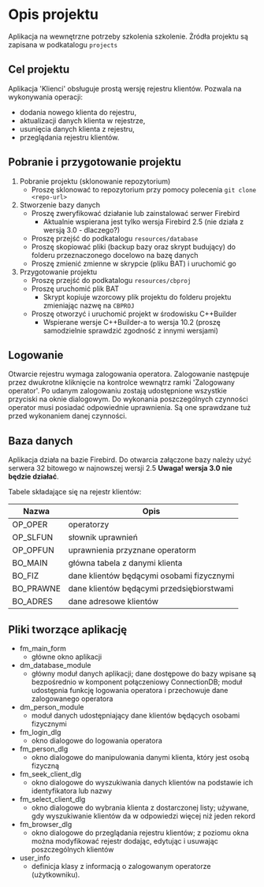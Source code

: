 ﻿# Opis projektu

Aplikacja na wewnętrzne potrzeby szkolenia szkolenie. Żródła projektu są zapisana w podkatalogu `projects`

## Cel projektu

Aplikacja 'Klienci' obsługuje prostą wersję rejestru klientów. Pozwala na wykonywania operacji:
- dodania nowego klienta do rejestru,
- aktualizacji danych klienta w rejestrze,
- usunięcia danych klienta z rejestru,
- przeglądania rejestru klientów.

## Pobranie i przygotowanie projektu

1) Pobranie projektu (sklonowanie repozytorium)
	* Proszę sklonować to repozytorium przy pomocy polecenia ```git clone <repo-url>```
2) Stworzenie bazy danych
	* Proszę zweryfikować działanie lub zainstalować serwer Firebird
		* Aktualnie wspierana jest tylko wersja Firebird 2.5 (nie działa z wersją 3.0 - dlaczego?)
	* Proszę przejść do podkatalogu `resources/database` 
	* Proszę skopiować pliki (backup bazy oraz skrypt budujący) do folderu przeznaczonego docelowo na bazę danych
	* Proszę zmienić zmienne w skrypcie (pliku BAT) i uruchomić go
3) Przygotowanie projektu
	* Proszę przejść do podkatalogu `resources/cbproj`
	* Proszę uruchomić plik BAT
		* Skrypt kopiuje wzorcowy plik projektu do folderu projektu zmieniając nazwę na ```CBPROJ```
	* Proszę otworzyć i uruchomić projekt w środowisku C++Builder
		* Wspierane wersje C++Builder-a to wersja 10.2 (proszę samodzielnie sprawdzić zgodność z innymi wersjami)

	
## Logowanie

Otwarcie rejestru wymaga zalogowania operatora. Zalogowanie następuje przez dwukrotne kliknięcie na kontrolce wewnątrz ramki 'Zalogowany operator'. Po udanym zalogowaniu zostają udostępnione wszystkie przyciski na oknie dialogowym. Do wykonania poszczególnych czynności operator musi posiadać odpowiednie uprawnienia. Są one sprawdzane tuż przed wykonaniem danej czynności.

## Baza danych

Aplikacja działa na bazie Firebird. Do otwarcia załączone bazy należy użyć serwera 32 bitowego w najnowszej wersji 2.5 **Uwaga! wersja 3.0 nie będzie działać**.

Tabele składające się na rejestr klientów:

| Nazwa | Opis |
| --- | --- |
| OP_OPER | operatorzy |
| OP_SLFUN | słownik uprawnień |
| OP_OPFUN | uprawnienia przyznane operatorm |
| BO_MAIN | główna tabela z danymi klienta |
| BO_FIZ | dane klientów będącymi osobami fizycznymi |
| BO_PRAWNE | dane klientów będącymi przedsiębiorstwami |
| BO_ADRES | dane adresowe klientów |


## Pliki tworzące aplikację

* fm_main_form 
   - główne okno aplikacji
* dm_database_module 
   - główny moduł danych aplikacji; dane dostępowe do bazy wpisane są bezpośrednio w komponent połączeniowy ConnectionDB; moduł udostępnia funkcję logowania operatora i przechowuje dane zalogowanego operatora
* dm_person_module
   - moduł danych udostępniający dane klientów będących osobami fizycznymi
* fm_login_dlg
   - okno dialogowe do logowania operatora
* fm_person_dlg
   - okno dialogowe do manipulowania danymi klienta, który jest osobą fizyczną
* fm_seek_client_dlg
   - okno dialogowe do wyszukiwania danych klientów na podstawie ich identyfikatora lub nazwy
* fm_select_client_dlg
   - okno dialogowe do wybrania klienta z dostarczonej listy; używane, gdy wyszukiwanie klientów da w odpowiedzi więcej niż jeden rekord
* fm_browser_dlg
   - okno dialogowe do przeglądania rejestru klientów; z poziomu okna można modyfikować
   rejestr dodając, edytując i usuwając poszczególnych klientów
* user_info
   - definicja klasy z informacją o zalogowanym operatorze (użytkowniku).
